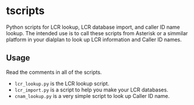 # tscripts
Python scripts for LCR lookup, LCR database import, and caller ID name lookup.
The intended use is to call these scripts from Asterisk or a simmilar platform
in your dialplan to look up LCR information and Caller ID names.

## Usage
Read the comments in all of the scripts.

* `lcr_lookup.py` is the LCR lookup script.
* `lcr_import.py` is a script to help you make your LCR databases.
* `cnam_lookup.py` is a very simple script to look up Caller ID name.
